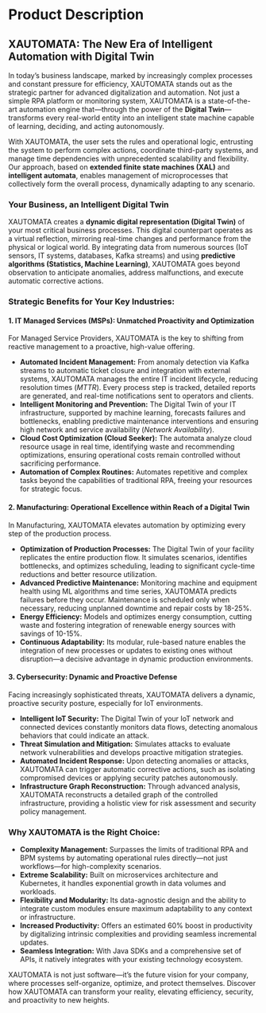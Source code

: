 # Product Description

## XAUTOMATA: The New Era of Intelligent Automation with Digital Twin

In today’s business landscape, marked by increasingly complex processes and constant pressure for efficiency, XAUTOMATA stands out as the strategic partner for advanced digitalization and automation. Not just a simple RPA platform or monitoring system, XAUTOMATA is a state-of-the-art automation engine that—through the power of the **Digital Twin**—transforms every real-world entity into an intelligent state machine capable of learning, deciding, and acting autonomously.

With XAUTOMATA, the user sets the rules and operational logic, entrusting the system to perform complex actions, coordinate third-party systems, and manage time dependencies with unprecedented scalability and flexibility. Our approach, based on **extended finite state machines (XAL)** and **intelligent automata**, enables management of microprocesses that collectively form the overall process, dynamically adapting to any scenario.

### Your Business, an Intelligent Digital Twin

XAUTOMATA creates a **dynamic digital representation (Digital Twin)** of your most critical business processes. This digital counterpart operates as a virtual reflection, mirroring real-time changes and performance from the physical or logical world. By integrating data from numerous sources (IoT sensors, IT systems, databases, Kafka streams) and using **predictive algorithms (Statistics, Machine Learning)**, XAUTOMATA goes beyond observation to anticipate anomalies, address malfunctions, and execute automatic corrective actions.

### Strategic Benefits for Your Key Industries:

#### **1. IT Managed Services (MSPs): Unmatched Proactivity and Optimization**

For Managed Service Providers, XAUTOMATA is the key to shifting from reactive management to a proactive, high-value offering.

* **Automated Incident Management:** From anomaly detection via Kafka streams to automatic ticket closure and integration with external systems, XAUTOMATA manages the entire IT incident lifecycle, reducing resolution times (*MTTR*). Every process step is tracked, detailed reports are generated, and real-time notifications sent to operators and clients.
* **Intelligent Monitoring and Prevention:** The Digital Twin of your IT infrastructure, supported by machine learning, forecasts failures and bottlenecks, enabling predictive maintenance interventions and ensuring high network and service availability (*Network Availability*).
* **Cloud Cost Optimization (Cloud Seeker):** The automata analyze cloud resource usage in real time, identifying waste and recommending optimizations, ensuring operational costs remain controlled without sacrificing performance.
* **Automation of Complex Routines:** Automates repetitive and complex tasks beyond the capabilities of traditional RPA, freeing your resources for strategic focus.

#### **2. Manufacturing: Operational Excellence within Reach of a Digital Twin**

In Manufacturing, XAUTOMATA elevates automation by optimizing every step of the production process.

* **Optimization of Production Processes:** The Digital Twin of your facility replicates the entire production flow. It simulates scenarios, identifies bottlenecks, and optimizes scheduling, leading to significant cycle-time reductions and better resource utilization.
* **Advanced Predictive Maintenance:** Monitoring machine and equipment health using ML algorithms and time series, XAUTOMATA predicts failures before they occur. Maintenance is scheduled only when necessary, reducing unplanned downtime and repair costs by 18-25%.
* **Energy Efficiency:** Models and optimizes energy consumption, cutting waste and fostering integration of renewable energy sources with savings of 10-15%.
* **Continuous Adaptability:** Its modular, rule-based nature enables the integration of new processes or updates to existing ones without disruption—a decisive advantage in dynamic production environments.

#### **3. Cybersecurity: Dynamic and Proactive Defense**

Facing increasingly sophisticated threats, XAUTOMATA delivers a dynamic, proactive security posture, especially for IoT environments.

* **Intelligent IoT Security:** The Digital Twin of your IoT network and connected devices constantly monitors data flows, detecting anomalous behaviors that could indicate an attack.
* **Threat Simulation and Mitigation:** Simulates attacks to evaluate network vulnerabilities and develops proactive mitigation strategies.
* **Automated Incident Response:** Upon detecting anomalies or attacks, XAUTOMATA can trigger automatic corrective actions, such as isolating compromised devices or applying security patches autonomously.
* **Infrastructure Graph Reconstruction:** Through advanced analysis, XAUTOMATA reconstructs a detailed graph of the controlled infrastructure, providing a holistic view for risk assessment and security policy management.

### Why XAUTOMATA is the Right Choice:

* **Complexity Management:** Surpasses the limits of traditional RPA and BPM systems by automating operational rules directly—not just workflows—for high-complexity scenarios.
* **Extreme Scalability:** Built on microservices architecture and Kubernetes, it handles exponential growth in data volumes and workloads.
* **Flexibility and Modularity:** Its data-agnostic design and the ability to integrate custom modules ensure maximum adaptability to any context or infrastructure.
* **Increased Productivity:** Offers an estimated 60% boost in productivity by digitalizing intrinsic complexities and providing seamless incremental updates.
* **Seamless Integration:** With Java SDKs and a comprehensive set of APIs, it natively integrates with your existing technology ecosystem.

XAUTOMATA is not just software—it’s the future vision for your company, where processes self-organize, optimize, and protect themselves. Discover how XAUTOMATA can transform your reality, elevating efficiency, security, and proactivity to new heights.
